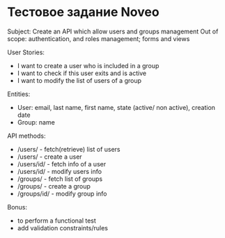 Тестовое задание Noveo
======================
Subject: Create an API which allow users and groups management
Out of scope: authentication, and roles management; forms and views
 
 
User Stories:
- I want to create a user who is included in a group
- I want to check if this user exits and is active
- I want to modify the list of users of a group
 
Entities:
- User: email, last name, first name, state (active/ non active), creation date
- Group: name
 
API methods:
- /users/ - fetch(retrieve) list of users
- /users/ - create a user
- /users/id/ - fetch info of a user
- /users/id/ - modify users info
- /groups/ - fetch list of groups
- /groups/ - create a group
- /groups/id/ - modify group info

Bonus:
- to perform a functional test
- add validation constraints/rules
